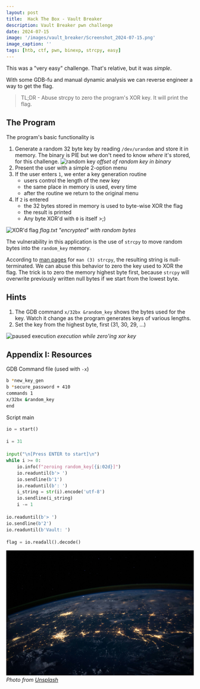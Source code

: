 ```yaml
---
layout: post
title:  Hack The Box - Vault Breaker
description: Vault Breaker pwn challenge
date: 2024-07-15
image: '/images/vault_breaker/Screenshot_2024-07-15.png'
image_caption: ''
tags: [htb, ctf, pwn, binexp, strcpy, easy]
---
```


This was a "very easy" challenge. That's relative, but it was *simple*.

With some GDB-fu and manual dynamic analysis we can reverse engineer a way to get the flag.

> TL;DR - Abuse strcpy to zero the program's XOR key. It will print the flag.

## The Program
The program's basic functionality is
1. Generate a random 32 byte key by reading `/dev/urandom` and store it in memory. The binary is PIE but we don't need to know *where* it's stored, for this challenge.
![random key]({{site.baseURL}}/images/vault_breaker/Screenshot_2024-07-15_random_key.png)
*offset of random key in binary*
2. Present the user with a simple 2-option menu
3. If the user enters `1`, we enter a key generation routine
    * users control the length of the new key
    * the same place in memory is used, every time
    * after the routine we return to the original menu
4. If `2` is entered
    * the 32 bytes stored in memory is used to byte-wise XOR the flag
    * the result is printed
    * Any byte XOR'd with `0` is itself >;)

![XOR'd flag]({{site.baseURL}}/images/vault_breaker/Screenshot_2024-07-15_3.png)
*flag.txt "encrypted" with random bytes*

The vulnerability in this application is the use of `strcpy` to move random bytes
into the `random_key` memory.

According to [man pages](https://man7.org/linux/man-pages/man3/strcpy.3.html) for `man (3) strcpy`, the resulting string is null-terminated. We can abuse this behavior to zero the key used to XOR the flag. The trick is to zero the memory highest byte first, because `strcpy` will overwrite previously written null bytes if we start from the lowest byte.

## Hints
1. The GDB command `x/32bx &random_key` shows the bytes used for the key. Watch it change as the program generates keys of various lengths.
2. Set the key from the highest byte, first (31, 30, 29, ...)

![paused execution]({{site.baseUrl}}/images/vault_breaker/Screenshot_2024-07-15_2.png)
*execution while zero'ing xor key*

## Appendix I: Resources

GDB Command file (used with `-x`)

```bash
b *new_key_gen
b *secure_password + 410
commands 1
x/32bx &random_key
end
```

Script main

```python
io = start()

i = 31

input("\n[Press ENTER to start]\n")
while i >= 0:
    io.info(f"zeroing random_key[{i:02d}]")
    io.readuntil(b'> ')
    io.sendline(b'1')
    io.readuntil(b': ')
    i_string = str(i).encode('utf-8')
    io.sendline(i_string)
    i -= 1

io.readuntil(b'> ')
io.sendline(b'2')
io.readuntil(b'Vault: ')

flag = io.readall().decode()
```

<div class="gallery-box">
  <div class="gallery">
    <img src="/images/earth_orbit.jpg" loading="lazy" alt="void">
  </div>
  <em>Photo from <a href="https://unsplash.com/" target="_blank">Unsplash</a></em>
</div>
